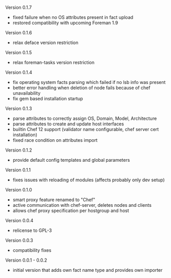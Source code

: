 Version 0.1.7
* fixed failure when no OS attributes present in fact upload
* restored compatibility with upcoming Foreman 1.9

Version 0.1.6
* relax deface version restriction

Version 0.1.5
* relax foreman-tasks version restriction

Version 0.1.4
* fix operating system facts parsing which failed if no lsb info was present
* better error handling when deletion of node fails because of chef unavailability
* fix gem based installation startup

Version 0.1.3
* parse attributes to correctly assign OS, Domain, Model, Architecture
* parse attributes to create and update host interfaces
* builtin Chef 12 support (validator name configurable, chef server cert installation)
* fixed race condition on attributes import

Version 0.1.2
* provide default config templates and global parameters

Version 0.1.1
* fixes issues with reloading of modules (affects probably only dev setup)

Version 0.1.0
* smart proxy feature renamed to "Chef"
* active communication with chef-server, deletes nodes and clients
* allows chef proxy specification per hostgroup and host

Version 0.0.4
* relicense to GPL-3

Version 0.0.3
* compatibility fixes

Version 0.0.1 - 0.0.2
* initial version that adds own fact name type and provides own importer
